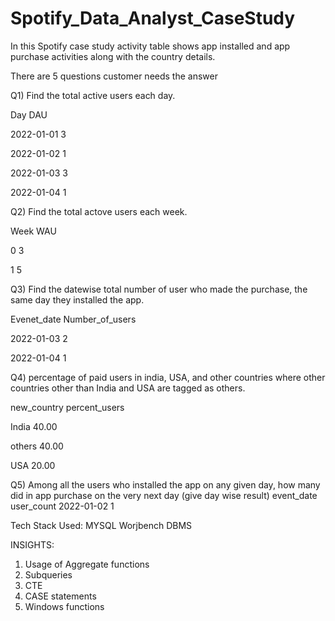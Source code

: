 # Spotify_Data_Analyst_CaseStudy

In this  Spotify case study activity table shows app installed and app purchase activities along with the country details.

There are 5 questions customer needs the answer

Q1) Find the total active users each day.

Day         DAU

2022-01-01	3

2022-01-02	1

2022-01-03	3

2022-01-04	1

Q2) Find the total actove users each week.

Week WAU

0	3

1	5

Q3) Find the datewise total number of user who made the purchase, the same day they installed the app.

Evenet_date Number_of_users

2022-01-03	2

2022-01-04	1

Q4) percentage of paid users in india, USA, and other countries where other countries other than India and USA are tagged as others.

new_country  percent_users

India	40.00

others	40.00

USA	20.00

Q5) Among all the users who installed the app on any given day, how many did in app purchase on the very next day (give day wise result)
event_date user_count
2022-01-02	1

Tech Stack Used: MYSQL Worjbench DBMS

INSIGHTS: 
1) Usage of Aggregate functions
2) Subqueries
3) CTE 
4) CASE statements
5) Windows functions

